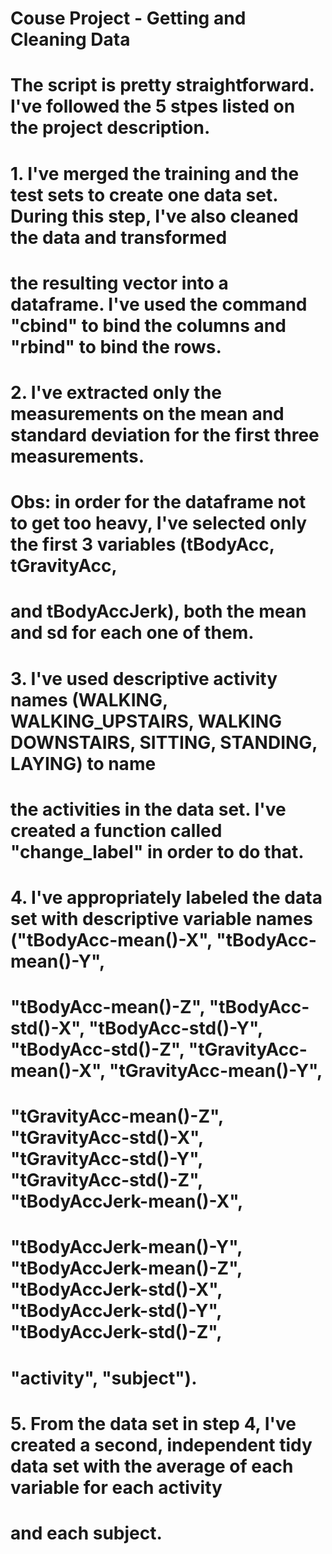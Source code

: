 # Couse Project - Getting and Cleaning Data

# The script is pretty straightforward. I've followed the 5 stpes listed on the project description.

# 1. I've merged the training and the test sets to create one data set. During this step, I've also cleaned the data and transformed
# the resulting vector into a dataframe. I've used the command "cbind" to bind the columns and "rbind" to  bind the rows. 

# 2. I've extracted only the measurements on the mean and standard deviation for the first three measurements.
# Obs: in order for the dataframe not to get too heavy, I've selected only the first 3 variables (tBodyAcc, tGravityAcc, 
# and tBodyAccJerk), both the mean and sd for each one of them. 

# 3. I've used descriptive activity names (WALKING, WALKING_UPSTAIRS, WALKING DOWNSTAIRS, SITTING, STANDING, LAYING) to name
# the activities in the data set. I've created a function called "change_label" in order to do that.

# 4. I've appropriately labeled the data set with descriptive variable names ("tBodyAcc-mean()-X", "tBodyAcc-mean()-Y", 
# "tBodyAcc-mean()-Z", "tBodyAcc-std()-X", "tBodyAcc-std()-Y", "tBodyAcc-std()-Z", "tGravityAcc-mean()-X", "tGravityAcc-mean()-Y",
# "tGravityAcc-mean()-Z", "tGravityAcc-std()-X", "tGravityAcc-std()-Y", "tGravityAcc-std()-Z", "tBodyAccJerk-mean()-X",
# "tBodyAccJerk-mean()-Y", "tBodyAccJerk-mean()-Z", "tBodyAccJerk-std()-X", "tBodyAccJerk-std()-Y", "tBodyAccJerk-std()-Z",
# "activity", "subject").

# 5. From the data set in step 4, I've created a second, independent tidy data set with the average of each variable for each activity
# and each subject.
